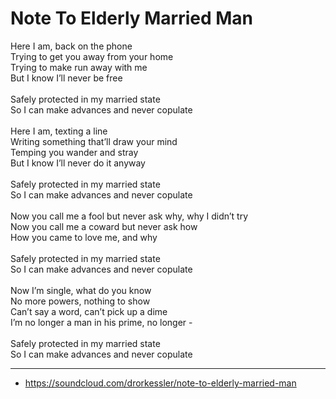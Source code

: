 # Note To Elderly Married Man

Here I am, back on the phone\
Trying to get you away from your home\
Trying to make run away with me\
But I know I’ll never be free\
\
Safely protected in my married state\
So I can make advances and never copulate\
\
Here I am, texting a line\
Writing something that’ll draw your mind\
Temping you wander and stray\
But I know I’ll never do it anyway\
\
Safely protected in my married state\
So I can make advances and never copulate\
\
Now you call me a fool but never ask why, why I didn’t try\
Now you call me a coward but never ask how\
How you came to love me, and why\
\
Safely protected in my married state\
So I can make advances and never copulate\
\
Now I’m single, what do you know\
No more powers, nothing to show\
Can’t say a word, can’t pick up a dime\
I’m no longer a man in his prime, no longer -\
\
Safely protected in my married state\
So I can make advances and never copulate

---
- https://soundcloud.com/drorkessler/note-to-elderly-married-man
